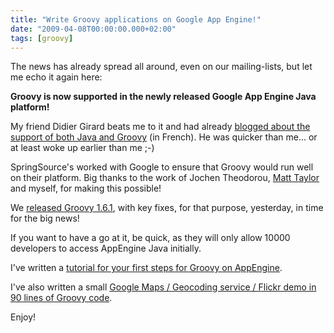 ```yaml
---
title: "Write Groovy applications on Google App Engine!"
date: "2009-04-08T00:00:00.000+02:00"
tags: [groovy]
---
```


The news has already spread all around, even on our mailing-lists, but let me echo it again here:

**Groovy is now supported in the newly released Google App Engine Java platform!**

My friend Didier Girard beats me to it and had already [blogged about the support of both Java and Groovy](http://www.insideit.fr/post/2009/04/08/Java-et-Groovy-sont-maintenant-supportes-par-Google-App-Engine) (in French). He was quicker than me... or at least woke up earlier than me ;-)

SpringSource's worked with Google to ensure that Groovy would run well on their platform. Big thanks to the work of Jochen Theodorou, [Matt Taylor](http://weblog.dangertree.net/) and myself, for making this possible!

We [released Groovy 1.6.1](http://docs.codehaus.org/display/GROOVY/2009/04/07/Groovy+1.5.8+and+1.6.1+are+out), with key fixes, for that purpose, yesterday, in time for the big news!

If you want to have a go at it, be quick, as they will only allow 10000 developers to access AppEngine Java initially.

I've written a [tutorial for your first steps for Groovy on AppEngine](http://blog.springsource.com/2009/04/07/write-your-google-app-engine-applications-in-groovy/).

I've also written a small [Google Maps / Geocoding service / Flickr demo in 90 lines of Groovy code](http://myowngroovy.appspot.com/demo.groovy).

Enjoy!